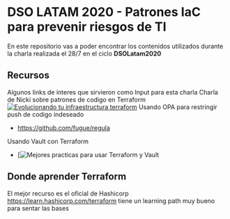 # DSO LATAM 2020 - Patrones IaC para prevenir riesgos de TI
En este repositorio vas a poder encontrar los contenidos utilizados durante la charla realizada el 28/7 en el ciclo <b>DSOLatam2020</b>

## Recursos
Algunos links de interes que sirvieron como Input para esta charla
Charla de Nicki sobre patrones de codigo en Terraform
[![Evolucionando tu infraestructura terraform](.images/terrapatterns.png)](https://www.hashicorp.com/resources/evolving-infrastructure-terraform-opencredo/)
Usando OPA para restringir push de codigo indeseado
* https://github.com/fugue/regula

Usando Vault con Terraform
* [![Mejores practicas para usar Terraform y Vault](.images/https://www.hashicorp.com/resources/best-practices-using-hashicorp-terraform-with-hashicorp-vault/)

## Donde aprender Terraform
El mejor recurso es el oficial de Hashicorp https://learn.hashicorp.com/terraform tiene un learning path muy bueno para sentar las bases
